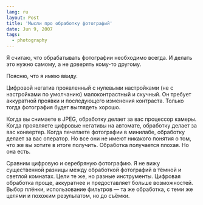 ```yaml
---
lang: ru
layout: Post
title: 'Мысли про обработку фотографий'
date: Jun 9, 2007
tags:
  - photography
---
```


Я считаю, что обрабатывать фотографии необходимо всегда. И делать это нужно самому, а не доверять кому-то другому.

Поясню, что я имею ввиду.

Цифровой негатив проявленный с нулевыми настройками (не с настройками по умолчанию) малоконтрастный и скучный. Он требует аккуратной проявки и последующего изменения контраста. Только тогда фотография будет выглядеть хорошо.

Когда вы снимаете в JPEG, обработку делает за вас процессор камеры. Когда проявляете цифровые негативы на автомате, обработку делает за вас конвертер. Когда печатаете фотографии в минилабе, обработку делает за вас оператор. Но все они не имеют никакого понятия о том, что же вы хотите в итоге получить. Обработка получается плохая. Но она есть.

Сравним цифровую и серебряную фотографию. Я не вижу существенной разницы между обработкой фотографий в тёмной и светлой комнатах. Цели те же, но разные инструменты. Цифровая обработка проще, аккуратнее и предоставляет больше возможностей. Выбор плёнки, использование фильтров — та же обработка, с теми же целями и похожим результатом, но до съёмки.
